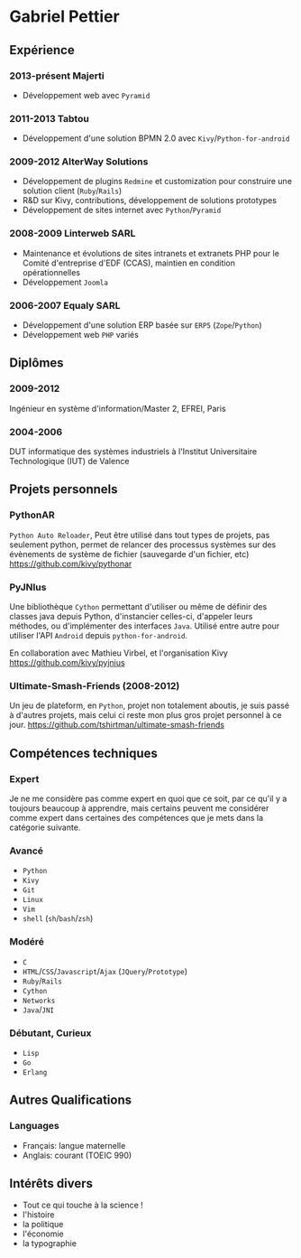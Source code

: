 # Gabriel Pettier

## Expérience


### 2013-présent Majerti

- Développement web avec `Pyramid`

### 2011-2013 Tabtou

- Développement d'une solution BPMN 2.0 avec `Kivy`/`Python-for-android`

### 2009-2012 AlterWay Solutions

- Développement de plugins `Redmine` et customization pour construire une 
solution client (`Ruby`/`Rails`)
- R&D sur Kivy, contributions, développement de solutions prototypes
- Développement de sites internet avec `Python`/`Pyramid`

### 2008-2009 Linterweb SARL

- Maintenance et évolutions de sites intranets et extranets PHP pour le Comité 
d'entreprise d'EDF (CCAS), maintien en condition opérationnelles
- Développement `Joomla`


### 2006-2007 Equaly SARL

- Développement d'une solution ERP basée sur `ERP5` (`Zope`/`Python`)
- Développement web `PHP` variés


## Diplômes


### 2009-2012

Ingénieur en système d'information/Master 2, EFREI, Paris


### 2004-2006

DUT informatique des systèmes industriels à l'Institut Universitaire 
Technologique (IUT) de Valence


## Projets personnels

### PythonAR

`Python Auto Reloader`, Peut être utilisé dans tout types de projets, pas 
seulement python, permet de relancer des processus systèmes sur des évènements 
de système de fichier (sauvegarde d'un fichier, etc) 
<https://github.com/kivy/pythonar>

### PyJNIus

Une bibliothèque `Cython` permettant d'utiliser ou même de définir des classes 
java depuis Python, d'instancier celles-ci, d'appeler leurs méthodes, ou 
d'implémenter des interfaces `Java`. Utilisé entre autre pour utiliser l'API 
`Android` depuis `python-for-android`.

En collaboration avec Mathieu Virbel, et l'organisation Kivy
<https://github.com/kivy/pyjnius>

### Ultimate-Smash-Friends (2008-2012)

Un jeu de plateform, en `Python`, projet non totalement aboutis, je suis passé 
à d'autres projets, mais celui ci reste mon plus gros projet personnel à ce 
jour.  <https://github.com/tshirtman/ultimate-smash-friends>

## Compétences techniques

### Expert

Je ne me considère pas comme expert en quoi que ce soit, par ce qu'il y a 
toujours beaucoup à apprendre, mais certains peuvent me considérer comme expert 
dans certaines des compétences que je mets dans la catégorie suivante.


### Avancé

- `Python`
- `Kivy`
- `Git`
- `Linux`
- `Vim`
- `shell` (`sh`/`bash`/`zsh`)


### Modéré

- `C`
- `HTML`/`CSS`/`Javascript`/`Ajax` (`JQuery`/`Prototype`)
- `Ruby`/`Rails`
- `Cython`
- `Networks`
- `Java`/`JNI`


### Débutant, Curieux

- `Lisp`
- `Go`
- `Erlang`


## Autres Qualifications

### Languages

- Français: langue maternelle
- Anglais: courant (TOEIC 990)


## Intérêts divers

- Tout ce qui touche à la science !
- l'histoire
- la politique
- l'économie
- la typographie

<link href="markdown.css" rel="stylesheet"></link>
